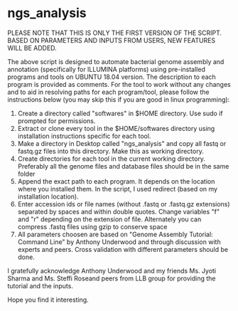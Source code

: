 # ngs_analysis

PLEASE NOTE THAT THIS IS ONLY THE FIRST VERSION OF THE SCRIPT. BASED ON PARAMETERS AND INPUTS FROM USERS, NEW FEATURES WILL BE ADDED.

The above script is designed to automate bacterial genome assembly and annotation (specifically for ILLUMINA platforms) using pre-installed programs and tools on UBUNTU 18.04 version. 
The description to each program is provided as comments.
For the tool to work without any changes and to aid in resolving paths for each program/tool, please follow the instructions below (you may skip this if you are good in linux programming):

1. Create a directory called "softwares" in $HOME directory. Use sudo if prompted for permissions.
2. Extract or clone every tool in the $HOME/softwares directory using installation instructions specific for each tool. 
3. Make a directory in Desktop called "ngs_analysis" and copy all fastq or fastq.gz files into this directory. Make this as working directory.
4. Create directories for each tool in the current working directory. Preferably all the genome files and database files should be in the same folder
5. Append the exact path to each program. It depends on the location where you installed them. In the script, I used redirect (based on my installation location).
6. Enter accession ids or file names (without .fastq or .fastq.gz extensions) separated by spaces and within double quotes. Change variables "f" and "r" depending on the extension of file. Alternately you can compress .fastq files using gzip to conserve space
7. All parameters choosen are based on "Genome Assembly Tutorial: Command Line" by Anthony Underwood and through discussion with experts and peers. Cross validation with different parameters should be done.

I gratefully acknowledge Anthony Underwood and my friends Ms. Jyoti Sharma and Ms. Steffi Roseand peers from LLB group for providing the tutorial and the inputs.

Hope you find it interesting.
